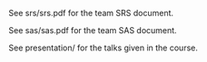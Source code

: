 See srs/srs.pdf for the team SRS document.

See sas/sas.pdf for the team SAS document.

See presentation/ for the talks given in the course.
